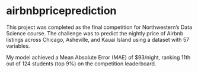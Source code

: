 # airbnbpriceprediction

This project was completed as the final competition for Northwestern’s Data Science course. The challenge was to predict the nightly price of Airbnb listings across Chicago, Asheville, and Kauai Island using a dataset with 57 variables.

My model achieved a Mean Absolute Error (MAE) of $93/night, ranking 11th out of 124 students (top 9%) on the competition leaderboard.
